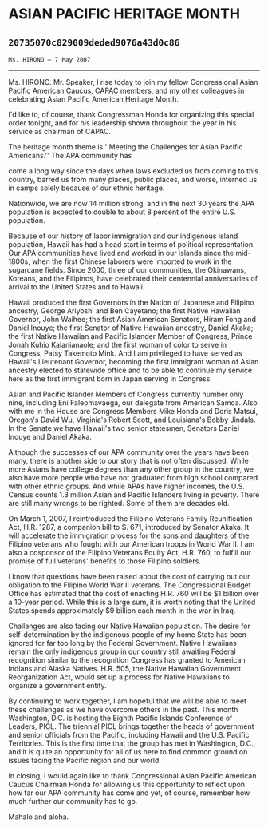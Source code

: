 # ASIAN PACIFIC HERITAGE MONTH
## `20735070c829009deded9076a43d0c86`
`Ms. HIRONO — 7 May 2007`

---


Ms. HIRONO. Mr. Speaker, I rise today to join my fellow Congressional 
Asian Pacific American Caucus, CAPAC members, and my other colleagues 
in celebrating Asian Pacific American Heritage Month.

I'd like to, of course, thank Congressman Honda for organizing this 
special order tonight, and for his leadership shown throughout the year 
in his service as chairman of CAPAC.

The heritage month theme is ''Meeting the Challenges for Asian 
Pacific Americans.'' The APA community has


come a long way since the days when laws excluded us from coming to 
this country, barred us from many places, public places, and worse, 
interned us in camps solely because of our ethnic heritage.



Nationwide, we are now 14 million strong, and in the next 30 years 
the APA population is expected to double to about 8 percent of the 
entire U.S. population.

Because of our history of labor immigration and our indigenous island 
population, Hawaii has had a head start in terms of political 
representation. Our APA communities have lived and worked in our 
islands since the mid-1800s, when the first Chinese laborers were 
imported to work in the sugarcane fields. Since 2000, three of our 
communities, the Okinawans, Koreans, and the Filipinos, have celebrated 
their centennial anniversaries of arrival to the United States and to 
Hawaii.

Hawaii produced the first Governors in the Nation of Japanese and 
Filipino ancestry, George Ariyoshi and Ben Cayetano; the first Native 
Hawaiian Governor, John Waihee; the first Asian American Senators, 
Hiram Fong and Daniel Inouye; the first Senator of Native Hawaiian 
ancestry, Daniel Akaka; the first Native Hawaiian and Pacific Islander 
Member of Congress, Prince Jonah Kuhio Kalanianaole; and the first 
woman of color to serve in Congress, Patsy Takemoto Mink. And I am 
privileged to have served as Hawaii's Lieutenant Governor, becoming the 
first immigrant woman of Asian ancestry elected to statewide office and 
to be able to continue my service here as the first immigrant born in 
Japan serving in Congress.

Asian and Pacific Islander Members of Congress currently number only 
nine, including Eni Faleomavaega, our delegate from American Samoa. 
Also with me in the House are Congress Members Mike Honda and Doris 
Matsui, Oregon's David Wu, Virginia's Robert Scott, and Louisiana's 
Bobby Jindals. In the Senate we have Hawaii's two senior statesmen, 
Senators Daniel Inouye and Daniel Akaka.

Although the successes of our APA community over the years have been 
many, there is another side to our story that is not often discussed. 
While more Asians have college degrees than any other group in the 
country, we also have more people who have not graduated from high 
school compared with other ethnic groups. And while APAs have higher 
incomes, the U.S. Census counts 1.3 million Asian and Pacific Islanders 
living in poverty. There are still many wrongs to be righted. Some of 
them are decades old.

On March 1, 2007, I reintroduced the Filipino Veterans Family 
Reunification Act, H.R. 1287, a companion bill to S. 671, introduced by 
Senator Akaka. It will accelerate the immigration process for the sons 
and daughters of the Filipino veterans who fought with our American 
troops in World War II. I am also a cosponsor of the Filipino Veterans 
Equity Act, H.R. 760, to fulfill our promise of full veterans' benefits 
to those Filipino soldiers.

I know that questions have been raised about the cost of carrying out 
our obligation to the Filipino World War II veterans. The Congressional 
Budget Office has estimated that the cost of enacting H.R. 760 will be 
$1 billion over a 10-year period. While this is a large sum, it is 
worth noting that the United States spends approximately $9 billion 
each month in the war in Iraq.

Challenges are also facing our Native Hawaiian population. The desire 
for self-determination by the indigenous people of my home State has 
been ignored for far too long by the Federal Government. Native 
Hawaiians remain the only indigenous group in our country still 
awaiting Federal recognition similar to the recognition Congress has 
granted to American Indians and Alaska Natives. H.R. 505, the Native 
Hawaiian Government Reorganization Act, would set up a process for 
Native Hawaiians to organize a government entity.

By continuing to work together, I am hopeful that we will be able to 
meet these challenges as we have overcome others in the past. This 
month Washington, D.C. is hosting the Eighth Pacific Islands Conference 
of Leaders, PICL. The triennial PICL brings together the heads of 
government and senior officials from the Pacific, including Hawaii and 
the U.S. Pacific Territories. This is the first time that the group has 
met in Washington, D.C., and it is quite an opportunity for all of us 
here to find common ground on issues facing the Pacific region and our 
world.

In closing, I would again like to thank Congressional Asian Pacific 
American Caucus Chairman Honda for allowing us this opportunity to 
reflect upon how far our APA community has come and yet, of course, 
remember how much further our community has to go.

Mahalo and aloha.